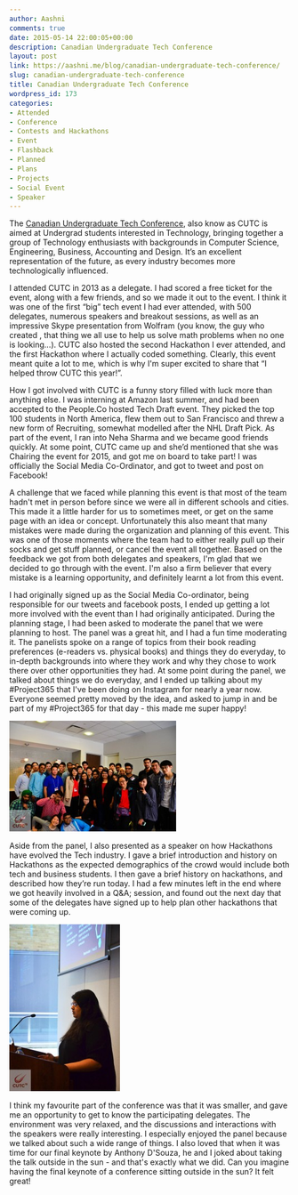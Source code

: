 ```yaml
---
author: Aashni
comments: true
date: 2015-05-14 22:00:05+00:00
description: Canadian Undergraduate Tech Conference
layout: post
link: https://aashni.me/blog/canadian-undergraduate-tech-conference/
slug: canadian-undergraduate-tech-conference
title: Canadian Undergraduate Tech Conference
wordpress_id: 173
categories:
- Attended
- Conference
- Contests and Hackathons
- Event
- Flashback
- Planned
- Plans
- Projects
- Social Event
- Speaker
---
```


The [Canadian Undergraduate Tech Conference](https://twitter.com/cutc_team), also know as CUTC is aimed at Undergrad students interested in Technology, bringing together a group of Technology enthusiasts with backgrounds in Computer Science, Engineering, Business, Accounting and Design. It’s an excellent representation of the future, as every industry becomes more technologically influenced.

I attended CUTC in 2013 as a delegate. I had scored a free ticket for the event, along with a few friends, and so we made it out to the event. I think it was one of the first “big” tech event I had ever attended, with 500 delegates, numerous speakers and breakout sessions, as well as an impressive Skype presentation from Wolfram (you know, the guy who created , that thing we all use to help us solve math problems when no one is looking…). CUTC also hosted the second Hackathon I ever attended, and the first Hackathon where I actually coded something. Clearly, this event meant quite a lot to me, which is why I'm super excited to share that “I helped throw CUTC this year!”.

How I got involved with CUTC is a funny story filled with luck more than anything else. I was interning at Amazon last summer, and had been accepted to the People.Co hosted Tech Draft event. They picked the top 100 students in North America, flew them out to San Francisco and threw a new form of Recruiting, somewhat modelled after the NHL Draft Pick. As part of the event, I ran into Neha Sharma and we became good friends quickly. At some point, CUTC came up and she’d mentioned that she was Chairing the event for 2015, and got me on board to take part! I was officially the Social Media Co-Ordinator, and got to tweet and post on Facebook!

A challenge that we faced while planning this event is that most of the team hadn't met in person before since we were all in different schools and cities. This made it a little harder for us to sometimes meet, or get on the same page with an idea or concept. Unfortunately this also meant that many mistakes were made during the organization and planning of this event. This was one of those moments where the team had to either really pull up their socks and get stuff planned, or cancel the event all together. Based on the feedback we got from both delegates and speakers, I'm glad that we decided to go through with the event. I'm also a firm believer that every mistake is a learning opportunity, and definitely learnt a lot from this event.

I had originally signed up as the Social Media Co-ordinator, being responsible for our tweets and facebook posts, I ended up getting a lot more involved with the event than I had originally anticipated. During the planning stage, I had been asked to moderate the panel that we were planning to host. The panel was a great hit, and I had a fun time moderating it. The panelists spoke on a range of topics from their book reading preferences (e-readers vs. physical books) and things they do everyday, to in-depth backgrounds into where they work and why they chose to work there over other opportunities they had. At some point during the panel, we talked about things we do everyday, and I ended up talking about my #Project365 that I've been doing on Instagram for nearly a year now. Everyone seemed pretty moved by the idea, and asked to jump in and be part of my #Project365 for that day - this made me super happy!

[![cutcblog01](./cutcblog01-300x199.jpg)](./cutcblog01.jpg)

Aside from the panel, I also presented as a speaker on how Hackathons have evolved the Tech industry. I gave a brief introduction and history on Hackathons as the expected demographics of the crowd would include both tech and business students. I then gave a brief history on hackathons, and described how they’re run today. I had a few minutes left in the end where we got heavily involved in a Q&A; session, and found out the next day that some of the delegates have signed up to help plan other hackathons that were coming up.

[![cutcblog02](./cutcblog02-199x300.jpg)](./cutcblog02.jpg)

I think my favourite part of the conference was that it was smaller, and gave me an opportunity to get to know the participating delegates. The environment was very relaxed, and the discussions and interactions with the speakers were really interesting. I especially enjoyed the panel because we talked about such a wide range of things. I also loved that when it was time for our final keynote by Anthony D'Souza, he and I joked about taking the talk outside in the sun - and that's exactly what we did. Can you imagine having the final keynote of a conference sitting outside in the sun? It felt great!
